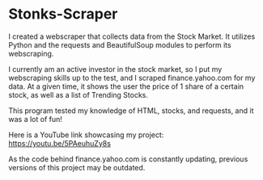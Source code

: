 # Stonks-Scraper

I created a webscraper that collects data from the Stock Market. It utilizes Python and the requests and BeautifulSoup modules to perform its webscraping.

I currently am an active investor in the stock market, so I put my webscraping skills up to the test, and I scraped finance.yahoo.com for my data. At a given time, it shows the user the price of 1 share of a certain stock, as well as a list of Trending Stocks.

This program tested my knowledge of HTML, stocks, and requests, and it was a lot of fun!

Here is a YouTube link showcasing my project: https://youtu.be/5PAeuhuZy8s

As the code behind finance.yahoo.com is constantly updating, previous versions of this project may be outdated.
